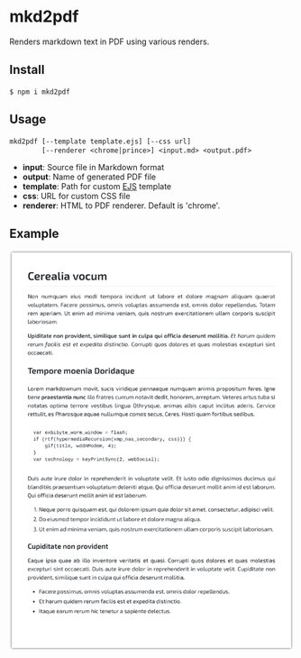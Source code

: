 # mkd2pdf
Renders markdown text in PDF using various renders.

## Install
```
$ npm i mkd2pdf
```

## Usage
```
mkd2pdf [--template template.ejs] [--css url]
        [--renderer <chrome|prince>] <input.md> <output.pdf>
```
 - **input**: Source file in Markdown format
 - **output**: Name of generated PDF file
 - **template**: Path for custom [EJS](http://ejs.co) template
 - **css**: URL for custom CSS file
 - **renderer**: HTML to PDF renderer. Default is 'chrome'.

## Example
![lorem ipsum](https://raw.githubusercontent.com/ivoronin/mkd2pdf/master/example/example.png)
